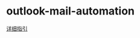 # outlook-mail-automation
[详细指引](https://nblog.xxq.pp.ua/article/17938566-1c0c-80c6-96a4-d6b7b84b4461#17c385661c0c80d1b9d8eda68488ccc2)
